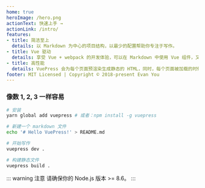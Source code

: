 ```yaml
---
home: true
heroImage: /hero.png
actionText: 快速上手 →
actionLink: /intro/
features:
- title: 简洁至上
  details: 以 Markdown 为中心的项目结构，以最少的配置帮助你专注于写作。
- title: Vue 驱动
  details: 享受 Vue + webpack 的开发体验，可以在 Markdown 中使用 Vue 组件，又可以使用 Vue 来开发自定义主题。
- title: 高性能
  details: VuePress 会为每个页面预渲染生成静态的 HTML，同时，每个页面被加载的时候，将作为 SPA 运行。
footer: MIT Licensed | Copyright © 2018-present Evan You
---
```


### 像数 1, 2, 3 一样容易

``` bash
# 安装
yarn global add vuepress # 或者：npm install -g vuepress

# 新建一个 markdown 文件
echo '# Hello VuePress!' > README.md

# 开始写作
vuepress dev .

# 构建静态文件
vuepress build .
```

::: warning 注意
请确保你的 Node.js 版本 >= 8.6。
:::
